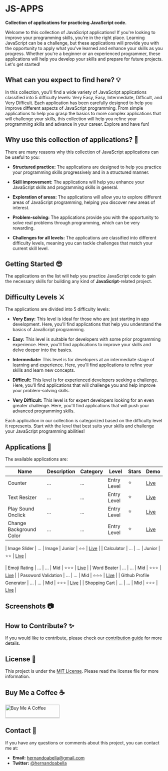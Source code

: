 # JS-APPS

**Collection of applications for practicing JavaScript code.**

Welcome to this collection of JavaScript applications! If you're looking to improve your programming skills, you're in the right place. Learning JavaScript can be a challenge, but these applications will provide you with the opportunity to apply what you've learned and enhance your skills as you progress. Whether you're a beginner or an experienced programmer, these applications will help you develop your skills and prepare for future projects. Let's get started!

## What can you expect to find here? 💡

In this collection, you'll find a wide variety of JavaScript applications classified into 5 difficulty levels: Very Easy, Easy, Intermediate, Difficult, and Very Difficult. Each application has been carefully designed to help you improve different aspects of JavaScript programming. From simple applications to help you grasp the basics to more complex applications that will challenge your skills, this collection will help you refine your programming skills and advance in your career. Explore and have fun!

## Why use this collection of applications? 🤔

There are many reasons why this collection of JavaScript applications can be useful to you:

- **Structured practice:** The applications are designed to help you practice your programming skills progressively and in a structured manner.

- **Skill improvement:** The applications will help you enhance your JavaScript skills and programming skills in general.

- **Exploration of areas:** The applications will allow you to explore different areas of JavaScript programming, helping you discover new areas of interest.

- **Problem-solving:** The applications provide you with the opportunity to solve real problems through programming, which can be very rewarding.

- **Challenges for all levels:** The applications are classified into different difficulty levels, meaning you can tackle challenges that match your current skill level.

## Getting Started 😎

The applications on the list will help you practice JavaScript code to gain the necessary skills for building any kind of **JavaScript**-related project.

## Difficulty Levels ⚔️

The applications are divided into 5 difficulty levels:

- **Very Easy:** This level is ideal for those who are just starting in app development. Here, you'll find applications that help you understand the basics of JavaScript programming.

- **Easy:** This level is suitable for developers with some prior programming experience. Here, you'll find applications to improve your skills and delve deeper into the basics.

- **Intermediate:** This level is for developers at an intermediate stage of learning and experience. Here, you'll find applications to refine your skills and learn new concepts.

- **Difficult:** This level is for experienced developers seeking a challenge. Here, you'll find applications that will challenge you and help improve your problem-solving skills.

- **Very Difficult:** This level is for expert developers looking for an even greater challenge. Here, you'll find applications that will push your advanced programming skills.

Each application in our collection is categorized based on the difficulty level it represents. Start with the level that best suits your skills and challenge your JavaScript programming abilities!

## Applications 📱

The available applications are:

| Name | Description | Category | Level | Stars | Demo |
|------| ----------- | -------- | ----- | ----- | ---- |
| Counter | ...  | ... | Entry Level | ⭐ | [Live](https://incredible-boba-57ba5d.netlify.app/) |
| Text Resizer | ...  | ... | Entry Level | ⭐ | [Live](https://effulgent-pasca-40a1c9.netlify.app/) |
| Play Sound Onclick | ...  | ... | Entry Level | ⭐ | [Live](https://effulgent-pasca-40a1c9.netlify.app/) |
| Change Background Color | ...  | ... | Entry Level | ⭐ | [Live](https://prismatic-seahorse-3f7a5c.netlify.app) |

| Image Slider | ...  | Image | Junior | ⭐⭐ | [Live](https://superb-heliotrope-a182fc.netlify.app/) |
| Calculator | ...  | ... | Junior | ⭐⭐ | [Live](https://roaring-speculoos-9b2532.netlify.app/) |

| Emoji Rating | ...  | ... | Mid | ⭐⭐⭐ | [Live](https://phenomenal-florentine-e1bc03.netlify.app/) |
| Word Beater | ...  | ... | Mid | ⭐⭐⭐ | [Live](https://iridescent-fox-bdb4e8.netlify.app/) |
| Password Validation | ...  | ... | Mid | ⭐⭐⭐ | [Live](https://superlative-cupcake-2a9bd7.netlify.app/) |
| Github Profile Generator | ...  | ... | Mid | ⭐⭐⭐ | [Live](https://adorable-custard-09481a.netlify.app/) |
| Shopping Cart | ...  | ... | Mid | ⭐⭐⭐ | [Live](https://sensational-salamander-cf3425.netlify.app) |



## Screenshots 📷


## How to Contribute? ✨

If you would like to contribute, please check our [contribution guide](./CONTRIBUTING.md) for more details.

## License 📜

This project is under the [MIT License](./LICENSE.md). Please read the license file for more information.

## Buy Me a Coffee ☕

<a href="https://www.buymeacoffee.com/hernandoabella" target="_blank"><img src="https://www.buymeacoffee.com/assets/img/custom_images/orange_img.png" alt="Buy Me A Coffee" style="height: 41px !important;width: 174px !important;box-shadow: 0px 3px 2px 0px rgba(190, 190, 190, 0.5) !important;-webkit-box-shadow: 0px 3px 2px 0px rgba(190, 190, 190, 0.5) !important;" ></a>

## Contact 📩

If you have any questions or comments about this project, you can contact me at:

- **Email:** hernandoabella@gmail.com
- **Twitter:** [@hernandoabella](https://twitter.com/hernandoabella)
